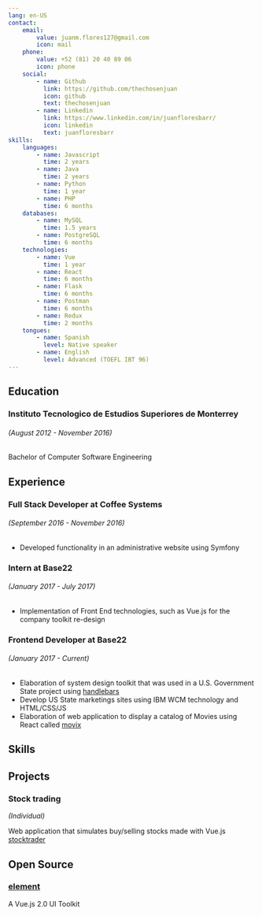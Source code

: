 ```yaml
---
lang: en-US
contact:
    email:
        value: juanm.flores127@gmail.com
        icon: mail
    phone:
        value: +52 (81) 20 40 89 06
        icon: phone
    social:
        - name: Github
          link: https://github.com/thechosenjuan
          icon: github
          text: thechosenjuan
        - name: Linkedin
          link: https://www.linkedin.com/in/juanfloresbarr/
          icon: linkedin
          text: juanfloresbarr
skills:
    languages:
        - name: Javascript
          time: 2 years
        - name: Java
          time: 2 years
        - name: Python
          time: 1 year
        - name: PHP
          time: 6 months
    databases:
        - name: MySQL
          time: 1.5 years
        - name: PostgreSQL
          time: 6 months
    technologies:
        - name: Vue
          time: 1 year
        - name: React
          time: 6 months
        - name: Flask
          time: 6 months
        - name: Postman
          time: 6 months
        - name: Redux
          time: 2 months
    tongues:
        - name: Spanish
          level: Native speaker
        - name: English
          level: Advanced (TOEFL IBT 96)
---
```


<main-header>
  <contact/>
</main-header>

## Education

### Instituto Tecnologico de Estudios Superiores de Monterrey

###### (August 2012 - November 2016)

Bachelor of Computer Software Engineering

## Experience

### Full Stack Developer at Coffee Systems

###### (September 2016 - November 2016)

-   Developed functionality in an administrative website using Symfony

### Intern at Base22

###### (January 2017 - July 2017)

-   Implementation of Front End technologies, such as Vue.js for the company toolkit re-design

### Frontend Developer at Base22

###### (January 2017 - Current)

-   Elaboration of system design toolkit that was used in a U.S. Government State project using [handlebars](http://handlebarsjs.com/)
-   Develop US State marketings sites using IBM WCM technology and HTML/CSS/JS
-   Elaboration of web application to display a catalog of Movies using React called
    [movix](https://movix.lab.base22.com/)

## Skills

<skills/>

## Projects

### Stock trading

_(Individual)_

Web application that simulates buy/selling stocks made with Vue.js
[stocktrader](http://stock-trader-vue-deploy.s3-website.us-east-2.amazonaws.com/)

## Open Source

### [element](https://github.com/thechosenjuan/element)

A Vue.js 2.0 UI Toolkit

